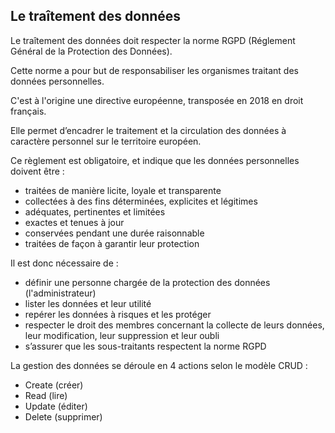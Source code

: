 ## Le traîtement des données

Le traîtement des données doit respecter la norme RGPD (Réglement Général de la Protection des Données).

Cette norme a pour but de responsabiliser les organismes traitant des données personnelles.

C'est à l'origine une directive européenne, transposée en 2018 en droit français.

Elle permet d’encadrer le traitement et la circulation des données à caractère personnel sur le territoire européen.

Ce règlement est obligatoire, et indique que les données personnelles doivent être :

- traitées de manière licite, loyale et transparente
- collectées à des fins déterminées, explicites et légitimes
- adéquates, pertinentes et limitées
- exactes et tenues à jour
- conservées pendant une durée raisonnable
- traitées de façon à garantir leur protection

Il est donc nécessaire de :

- définir une personne chargée de la protection des données (l'administrateur)
- lister les données et leur utilité
- repérer les données à risques et les protéger
- respecter le droit des membres concernant la collecte de leurs données, leur modification, leur suppression et leur oubli
- s’assurer que les sous-traitants respectent la norme RGPD

La gestion des données se déroule en 4 actions selon le modèle CRUD :

- Create (créer)
- Read (lire)
- Update (éditer)
- Delete (supprimer)
